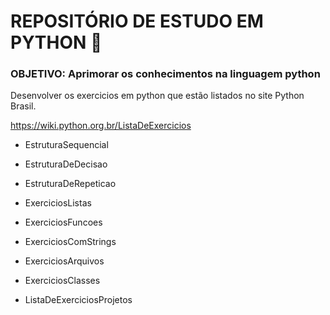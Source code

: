 # REPOSITÓRIO DE ESTUDO EM PYTHON 🎯

### OBJETIVO: Aprimorar os conhecimentos na linguagem python

Desenvolver os exercicios em python que estão listados no site Python Brasil.

https://wiki.python.org.br/ListaDeExercicios

- EstruturaSequencial

- EstruturaDeDecisao

- EstruturaDeRepeticao

- ExerciciosListas

- ExerciciosFuncoes

- ExerciciosComStrings

- ExerciciosArquivos

- ExerciciosClasses

- ListaDeExerciciosProjetos